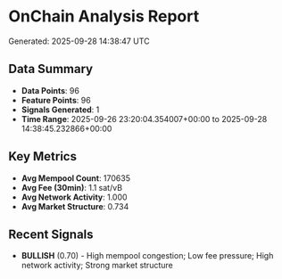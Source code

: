 # OnChain Analysis Report
Generated: 2025-09-28 14:38:47 UTC

## Data Summary
- **Data Points**: 96
- **Feature Points**: 96
- **Signals Generated**: 1
- **Time Range**: 2025-09-26 23:20:04.354007+00:00 to 2025-09-28 14:38:45.232866+00:00

## Key Metrics
- **Avg Mempool Count**: 170635
- **Avg Fee (30min)**: 1.1 sat/vB
- **Avg Network Activity**: 1.000
- **Avg Market Structure**: 0.734

## Recent Signals
- **BULLISH** (0.70) - High mempool congestion; Low fee pressure; High network activity; Strong market structure
